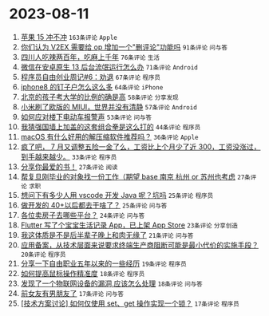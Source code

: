# 2023-08-11

1. [苹果 15 冲不冲](https://www.v2ex.com/t/964300) `163条评论` `Apple`
1. [你们认为 V2EX 需要给 op 增加一个"删评论"功能吗](https://www.v2ex.com/t/964292) `91条评论` `问与答`
1. [四川人吃辣两百年，吃麻上千年](https://www.v2ex.com/t/964302) `76条评论` `生活`
1. [微信在安卓原生 13 后台流氓运行怎么办](https://www.v2ex.com/t/964295) `71条评论` `Android`
1. [程序员自由创业周记#6：劝退](https://www.v2ex.com/t/964322) `67条评论` `程序员`
1. [iphone8 的钉子户怎么这么多](https://www.v2ex.com/t/964355) `64条评论` `iPhone`
1. [北京的孩子考大学的比例的确是高](https://www.v2ex.com/t/964356) `58条评论` `分享发现`
1. [小米刷了欧版的 MIUI，世界并没有清静](https://www.v2ex.com/t/964390) `57条评论` `Android`
1. [如何应对楼下电动车报警声](https://www.v2ex.com/t/964293) `53条评论` `问与答`
1. [我猜强国墙上加盖的这套组合拳是这么打的](https://www.v2ex.com/t/964323) `44条评论` `程序员`
1. [macOS 有什么好用的解压缩软件推荐吗？](https://www.v2ex.com/t/964467) `36条评论` `Apple`
1. [疯了吧， 7 月又调整五险一金了么，工资比上个月少了近 300，工资没涨过，到手越来越少。](https://www.v2ex.com/t/964487) `33条评论` `程序员`
1. [分享你最爱的书！](https://www.v2ex.com/t/964501) `27条评论` `阅读`
1. [帮复旦刚毕业的对象找一份工作（期望 base 南京 杭州 or 苏州也考虑](https://www.v2ex.com/t/964329) `27条评论` `求职`
1. [想问下有多少人用 vscode 开发 Java 呢？坑吗](https://www.v2ex.com/t/964484) `25条评论` `程序员`
1. [做开发的 40+以后都去干啥了？](https://www.v2ex.com/t/964327) `25条评论` `问与答`
1. [各位卖房子去哪些平台？](https://www.v2ex.com/t/964317) `24条评论` `问与答`
1. [Flutter 写了个宝宝生活记录 App，已上架 App Store](https://www.v2ex.com/t/964459) `23条评论` `分享创造`
1. [我这体质是不是后半辈子晚上和肉无缘了](https://www.v2ex.com/t/964408) `21条评论` `问与答`
1. [应用备案，从技术层面来说要求终端生产商阻断可能是最小代价的实施手段？](https://www.v2ex.com/t/964334) `20条评论` `程序员`
1. [分享一下自由职业五年以来的一些经历](https://www.v2ex.com/t/964402) `19条评论` `程序员`
1. [如何提高鼠标操作精准度](https://www.v2ex.com/t/964511) `18条评论` `程序员`
1. [发现了一个物联网设备的漏洞,应该怎么处理](https://www.v2ex.com/t/964404) `18条评论` `问与答`
1. [前女友有男朋友了](https://www.v2ex.com/t/964528) `17条评论` `问与答`
1. [[技术方案讨论] 如何仅使用 set、get 操作实现一个锁？](https://www.v2ex.com/t/964395) `17条评论` `程序员`
